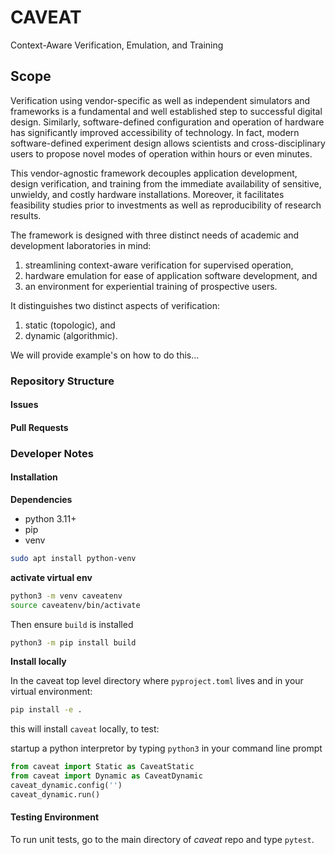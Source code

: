 # CAVEAT
Context-Aware Verification, Emulation, and Training

## Scope

Verification using vendor-specific as well as independent simulators and frameworks is a fundamental
and well established step to successful digital design. Similarly, software-defined configuration and
operation of hardware has significantly improved accessibility of technology. In fact, modern software-defined
experiment design allows scientists and cross-disciplinary users to propose novel modes of
operation within hours or even minutes.

This vendor-agnostic framework decouples application development, design verification, and training from the immediate availability of sensitive, unwieldy, and costly hardware installations.
Moreover, it facilitates feasibility studies prior to investments as well as reproducibility of research results.

The framework is designed with three distinct needs of academic and development laboratories in mind:
1. streamlining context-aware verification for supervised operation,
2. hardware emulation for ease of application software development, and
3. an environment for experiential training of prospective users.

It distinguishes two distinct aspects of verification:
1. static (topologic), and
2. dynamic (algorithmic).

We will provide example's on how to do this...

### Repository Structure

#### Issues

#### Pull Requests


### Developer Notes

#### Installation

**Dependencies**

- python 3.11+
- pip
- venv
``` Bash
sudo apt install python-venv
```
**activate virtual env**
```Bash
python3 -m venv caveatenv
source caveatenv/bin/activate
```

Then ensure `build` is installed

```Bash
python3 -m pip install build
```

**Install locally**

In the caveat top level directory where `pyproject.toml` lives and in your virtual environment:
```Bash
pip install -e .
```

this will install `caveat` locally, to test:

startup a python interpretor by typing `python3` in your command line prompt

```python
from caveat import Static as CaveatStatic
from caveat import Dynamic as CaveatDynamic
caveat_dynamic.config('')
caveat_dynamic.run()
```

#### Testing Environment

To run unit tests, go to the main directory of *caveat* repo and type `pytest`.
